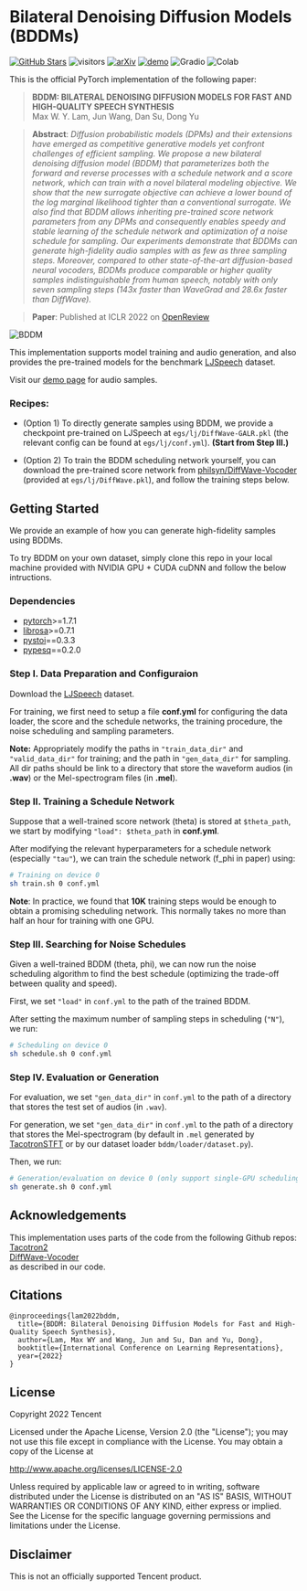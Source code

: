 # Bilateral Denoising Diffusion Models (BDDMs)

[![GitHub Stars](https://img.shields.io/github/stars/tencent-ailab/bddm?style=social)](https://github.com/tencent-ailab/bddm)
![visitors](https://visitor-badge.glitch.me/badge?page_id=tencent-ailab/bddm)
[![arXiv](https://img.shields.io/badge/arXiv-Paper-green.svg)](https://arxiv.org/abs/2203.13508)
[![demo](https://img.shields.io/badge/demo-Samples-orange.svg)](https://bilateral-denoising-diffusion-model.github.io)
![Gradio](https://img.shields.io/badge/%F0%9F%A4%97%20Hugging%20Face-Spaces-blue)
![Colab](https://colab.research.google.com/assets/colab-badge.svg)

This is the official PyTorch implementation of the following paper:

> **BDDM: BILATERAL DENOISING DIFFUSION MODELS FOR FAST AND HIGH-QUALITY SPEECH SYNTHESIS** \
> Max W. Y. Lam, Jun Wang, Dan Su, Dong Yu

> **Abstract**: *Diffusion probabilistic models (DPMs) and their extensions have emerged as competitive generative models yet confront challenges of efficient sampling. We propose a new bilateral denoising diffusion model (BDDM) that parameterizes both the forward and reverse processes with a schedule network and a score network, which can train with a novel bilateral modeling objective. We show that the new surrogate objective can achieve a lower bound of the log marginal likelihood tighter than a conventional surrogate. We also find that BDDM allows inheriting pre-trained score network parameters from any DPMs and consequently enables speedy and stable learning of the schedule network and optimization of a noise schedule for sampling. Our experiments demonstrate that BDDMs can generate high-fidelity audio samples with as few as three sampling steps. Moreover, compared to other state-of-the-art diffusion-based neural vocoders, BDDMs produce comparable or higher quality samples indistinguishable from human speech, notably with only seven sampling steps (143x faster than WaveGrad and 28.6x faster than DiffWave).*

> **Paper**: Published at ICLR 2022 on [OpenReview](https://openreview.net/pdf?id=L7wzpQttNO)

![BDDM](bddm.png)

This implementation supports model training and audio generation, and also provides the pre-trained models for the benchmark [LJSpeech](https://keithito.com/LJ-Speech-Dataset/) dataset.

Visit our [demo page](https://bilateral-denoising-diffusion-model.github.io) for audio samples.

### Recipes:

- (Option 1) To directly generate samples using BDDM, we provide a checkpoint pre-trained on LJSpeech at ```egs/lj/DiffWave-GALR.pkl``` (the relevant config can be found at ```egs/lj/conf.yml```). **(Start from Step III.)**

- (Option 2) To train the BDDM scheduling network yourself, you can download the pre-trained score network from [philsyn/DiffWave-Vocoder](https://github.com/philsyn/DiffWave-Vocoder/blob/master/exp/ch128_T200_betaT0.02/logs/checkpoint/1000000.pkl) (provided at ```egs/lj/DiffWave.pkl```), and follow the training steps below.

## Getting Started

We provide an example of how you can generate high-fidelity samples using BDDMs.

To try BDDM on your own dataset, simply clone this repo in your local machine provided with NVIDIA GPU + CUDA cuDNN and follow the below intructions.

### Dependencies

- [pytorch](https://github.com/pytorch/pytorch)>=1.7.1
- [librosa](https://github.com/librosa/librosa)>=0.7.1
- [pystoi](https://github.com/mpariente/pystoi)==0.3.3
- [pypesq](https://github.com/youngjamespark/python-pypesq)==0.2.0

### Step I. Data Preparation and Configuraion ### 

Download the [LJSpeech](https://keithito.com/LJ-Speech-Dataset/) dataset.

For training, we first need to setup a file **conf.yml** for configuring the data loader, the score and the schedule networks, the training procedure, the noise scheduling and sampling parameters.

**Note:** Appropriately modify the paths in ```"train_data_dir"``` and ```"valid_data_dir"``` for training; and the path in ```"gen_data_dir"``` for sampling. All dir paths should be link to a directory that store the waveform audios (in **.wav**) or the Mel-spectrogram files (in **.mel**).

### Step II. Training a Schedule Network ###

Suppose that a well-trained score network (theta) is stored at ```$theta_path```, we start by modifying ```"load": $theta_path``` in **conf.yml**.

After modifying the relevant hyperparameters for a schedule network (especially ```"tau"```), we can train the schedule network (f_phi in paper) using:

```bash
# Training on device 0
sh train.sh 0 conf.yml
```

**Note**: In practice, we found that **10K** training steps would be enough to obtain a promising scheduling network. This normally takes no more than half an hour for training with one GPU.

### Step III. Searching for Noise Schedules ###

Given a well-trained BDDM (theta, phi), we can now run the noise scheduling algorithm to find the best schedule (optimizing the trade-off between quality and speed).

First, we set ```"load"``` in ```conf.yml``` to the path of the trained BDDM.

After setting the maximum number of sampling steps in scheduling (```"N"```), we run:

```bash
# Scheduling on device 0
sh schedule.sh 0 conf.yml
```

### Step IV. Evaluation or Generation ###

For evaluation, we set ```"gen_data_dir"``` in ```conf.yml``` to the path of a directory that stores the test set of audios (in ```.wav```).

For generation, we set ```"gen_data_dir"``` in ```conf.yml``` to the path of a directory that stores the Mel-spectrogram (by default in ```.mel``` generated by [TacotronSTFT](https://github.com/NVIDIA/tacotron2/blob/master/layers.py) or by our dataset loader ```bddm/loader/dataset.py```).

Then, we run:

```bash
# Generation/evaluation on device 0 (only support single-GPU scheduling)
sh generate.sh 0 conf.yml
```

## Acknowledgements
This implementation uses parts of the code from the following Github repos:\
[Tacotron2](https://github.com/NVIDIA/tacotron2)\
[DiffWave-Vocoder](https://github.com/philsyn/DiffWave-Vocoder)\
as described in our code.

## Citations ##

```
@inproceedings{lam2022bddm,
  title={BDDM: Bilateral Denoising Diffusion Models for Fast and High-Quality Speech Synthesis},
  author={Lam, Max WY and Wang, Jun and Su, Dan and Yu, Dong},
  booktitle={International Conference on Learning Representations},
  year={2022}
}
```

## License ##

Copyright 2022 Tencent

Licensed under the Apache License, Version 2.0 (the "License");
you may not use this file except in compliance with the License.
You may obtain a copy of the License at

http://www.apache.org/licenses/LICENSE-2.0

Unless required by applicable law or agreed to in writing, software
distributed under the License is distributed on an "AS IS" BASIS,
WITHOUT WARRANTIES OR CONDITIONS OF ANY KIND, either express or implied.
See the License for the specific language governing permissions and
limitations under the License.

## Disclaimer ##

This is not an officially supported Tencent product.
